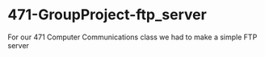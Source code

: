# 471-GroupProject-ftp_server
For our 471 Computer Communications class we had to make a simple FTP server
